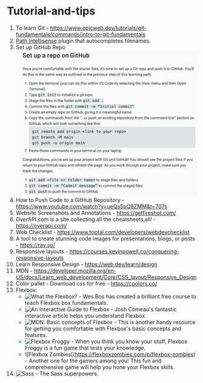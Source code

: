 # Tutorial-and-tips 

1. To learn Git - https://www.epicweb.dev/tutorials/git-fundamentals/commands/intro-to-git-fundamentals
2. [Path Intellisense](https://marketplace.visualstudio.com/items?itemName=christian-kohler.path-intellisense) plugin that autocompletes filenames.
3. Set up GitHub Repo 
![image](assets/SetupRepo.png)
4. How to Push Code to a GitHub Repository - https://www.youtube.com/watch?v=ueQs5pQ8ZMM&t=707s
5. Website Screenshots and Annotations - https://getfireshot.com/
6. OverAPI.com is a site collecting all the cheatsheets,all! -  https://overapi.com/ 
7. Web Checklist - https://www.toptal.com/developers/webdevchecklist
8. A tool to create stunning code images for presentations, blogs, or posts - https://ray.so/
9. Responsive layouts - https://courses.kevinpowell.co/conquering-responsive-layouts
10. Learn Responsive Design - https://web.dev/learn/design
11. MDN - https://developer.mozilla.org/en-US/docs/Learn_web_development/Core/CSS_layout/Responsive_Design
12. Color pallet - Download css for free - https://coolors.co/
13. Flexbox:
      * ![What the Flexbox?](https://flexbox.io/) - Wes Bos has created a brilliant free course to teach Flexbox box fundamentals.
      * ![An Interactive Guide to Flexbox](https://www.joshwcomeau.com/css/interactive-guide-to-flexbox/) - Josh Comeau's fantastic interactive article helps you understand Flexbox.
      * ![MDN: Basic concepts of Flexbox](https://developer.mozilla.org/en-US/docs/Web/CSS/CSS_flexible_box_layout/Basic_concepts_of_flexbox) - This is another handy resource for getting you comfortable with Flexbox's basic concepts and features.
      * ![Flexbox Froggy](https://flexboxfroggy.com/) - When you think you know your stuff, Flexbox Froggy is a fun game that tests your knowledge.
      * ![Flexbox Zombies[(https://flexboxzombies.com/p/flexbox-zombies) - Another one for the gamers among you! This fun and comprehensive game will help you hone your Flexbox skills.
14. ![Sass](https://sass-lang.com/) - The Sass superpowers.
